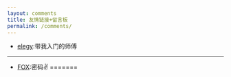 ```yaml
---
layout: comments
title: 友情链接+留言板
permalink: /comments/
---
```




- [elegy](https://yuan0x1elegy.love/):带我入门的师傅
-----

- [FOX](https://rockfox0.github.io/):密码✌
=======



